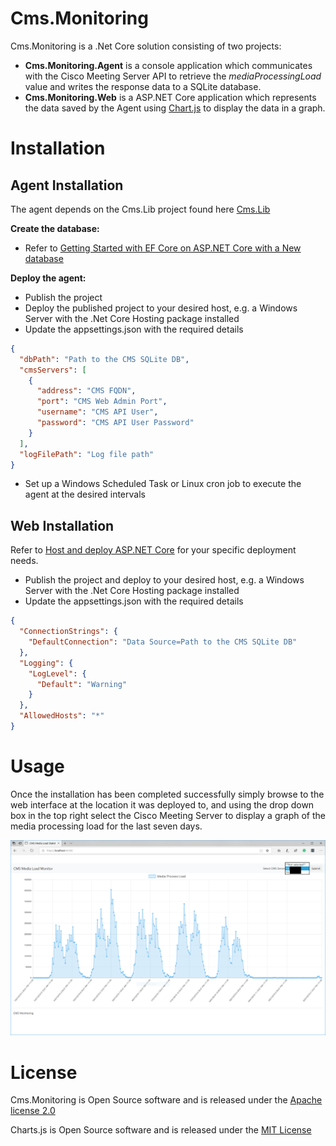 # Cms.Monitoring

Cms.Monitoring is a .Net Core solution consisting of two projects:

- **Cms.Monitoring.Agent** is a console application which communicates with the Cisco Meeting Server API to retrieve the *mediaProcessingLoad* value and writes the response data to a SQLite database. 
- **Cms.Monitoring.Web** is a ASP.NET Core application which represents the data saved by the Agent using [Chart.js](https://www.chartjs.org/) to display the data in a graph.

# Installation

## Agent Installation

The agent depends on the Cms.Lib project found here [Cms.Lib](https://github.com/jasonneurohr/Cms.Lib)

**Create the database:**

- Refer to [Getting Started with EF Core on ASP.NET Core with a New database](https://docs.microsoft.com/en-us/ef/core/get-started/aspnetcore/new-db?tabs=visual-studio)

**Deploy the agent:**

- Publish the project
- Deploy the published project to your desired host, e.g. a Windows Server with the .Net Core Hosting package installed
- Update the appsettings.json with the required details 

```json
{
  "dbPath": "Path to the CMS SQLite DB",
  "cmsServers": [
    {
      "address": "CMS FQDN",
      "port": "CMS Web Admin Port",
      "username": "CMS API User",
      "password": "CMS API User Password"
    }
  ],
  "logFilePath": "Log file path"
}
```

- Set up a Windows Scheduled Task or Linux cron job to execute the agent at the desired intervals

## Web Installation

Refer to [Host and deploy ASP.NET Core](https://docs.microsoft.com/en-us/aspnet/core/host-and-deploy/?view=aspnetcore-2.2) for your specific deployment needs.

- Publish the project and deploy to your desired host, e.g. a Windows Server with the .Net Core Hosting package installed
- Update the appsettings.json with the required details

```json
{
  "ConnectionStrings": {
    "DefaultConnection": "Data Source=Path to the CMS SQLite DB"
  },
  "Logging": {
    "LogLevel": {
      "Default": "Warning"
    }
  },
  "AllowedHosts": "*"
}
```

# Usage

Once the installation has been completed successfully simply browse to the web interface at the location it was deployed to, and using the drop down box in the top right select the Cisco Meeting Server to display a graph of the media processing load for the last seven days.

![](docs/img/web_view_001.png)

# License

Cms.Monitoring is Open Source software and is released under the [Apache license 2.0](https://github.com/jasonneurohr/Cms.Monitoring/blob/master/LICENSE)

Charts.js is Open Source software and is released under the [MIT License](https://github.com/chartjs/Chart.js/blob/master/LICENSE.md)